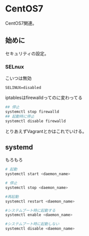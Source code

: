 # CentOS7

CentOS7関連。

## 始めに

セキュリティの設定。

### SELnux

こいつは無効

```/etc/sysconfig/selinux
SELINUX=disabled
```

iptablesはfirewalldってのに変わってる
```sh
## 停止
systemctl stop firewalld
## 起動時に停止
systemctl disable firewalld
```

とりあえずVagrantとかはこれでいける。

## systemd

もろもろ

```sh
# 起動
systemctl start <daemon_name>

# 停止
systemctl stop <daemon_name>

#再起動
systemctl restart <daemon_name>

#システムブート時に起動する
systemctl enable <daemon_name>

#システムブート時に起動しない
systemctl disable <daemon_name>
```
